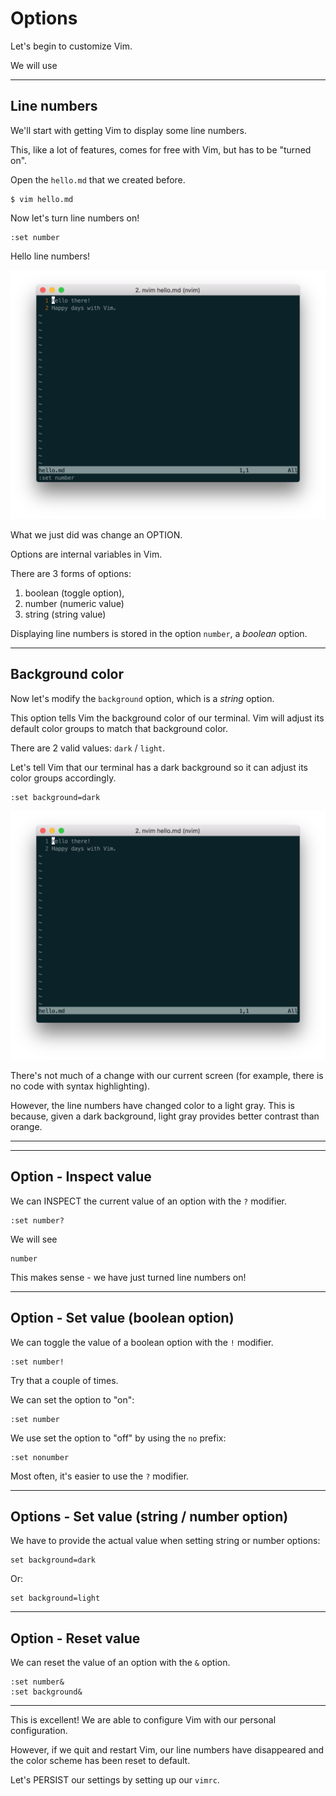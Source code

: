 # Options

Let's begin to customize Vim.

We will use

---
## Line numbers
We'll start with getting Vim to display some line numbers.

This, like a lot of features, comes for free with Vim, but has to be "turned on".

Open the `hello.md` that we created before.

```
$ vim hello.md
```

Now let's turn line numbers on!


```
:set number
```

Hello line numbers!

![Line Numbers](/screenshots/line-numbers.png)

What we just did was change an OPTION.

Options are internal variables in Vim.

There are 3 forms of options:
1. boolean (toggle option),
2. number (numeric value)
3. string (string value)

Displaying line numbers is stored in the option `number`, a _boolean_ option.

----
## Background color
Now let's modify the `background` option, which is a _string_ option.

This option tells Vim the background color of our terminal. Vim will adjust its default color
groups to match that background color.

There are 2 valid values: `dark` / `light`.

Let's tell Vim that our terminal has a dark background so it can adjust its color groups accordingly.
```
:set background=dark
```

![Color groups for dark background](/screenshots/background-dark.png)

There's not much of a change with our current screen (for example, there is no code with syntax
highlighting).

However, the line numbers have changed color to a light gray. This is because, given a dark
background, light gray provides better contrast than orange.

----
----
## Option - Inspect value
We can INSPECT the current value of an option with the `?` modifier.

```
:set number?
```

We will see
```
number
```

This makes sense - we have just turned line numbers on!

----
## Option - Set value (boolean option)
We can toggle the value of a boolean option with the `!` modifier.

```
:set number!
```

Try that a couple of times.


We can set the option to "on":
```
:set number
```

We use set the option to "off" by using the `no` prefix:
```
:set nonumber
```

Most often, it's easier to use the `?` modifier.


---
## Options - Set value (string / number option)
We have to provide the actual value when setting string or number options:
```
set background=dark
```

Or:
```
set background=light
```


----
## Option - Reset value
We can reset the value of an option with the `&` option.
```
:set number&
:set background&
```

----
This is excellent! We are able to configure Vim with our personal configuration.

However, if we quit and restart Vim, our line numbers have disappeared and the color scheme has
been reset to default.

Let's PERSIST our settings by setting up our `vimrc`.

